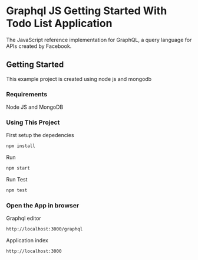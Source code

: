 # Graphql JS Getting Started With Todo List Application 

The JavaScript reference implementation for GraphQL, a query language for APIs created by Facebook.

## Getting Started
This example project is created using node js and mongodb

### Requirements

Node JS and MongoDB

### Using This Project

First setup the depedencies

```sh
npm install
```

Run

```sh
npm start
```

Run Test

```sh
npm test
```

### Open the App in browser

Graphql editor

```sh
http://localhost:3000/graphql
```

Application index

```sh
http://localhost:3000
```